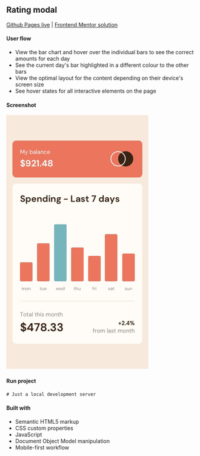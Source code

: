 ## Rating modal
[Github Pages live](https://candybuy.github.io/expenses-chart-component//) | [Frontend Mentor solution](https://www.frontendmentor.io/challenges/expenses-chart-component-e7yJBUdjwt)

#### User flow
 - View the bar chart and hover over the individual bars to see the correct amounts for each day
 - See the current day's bar highlighted in a different colour to the other bars
 - View the optimal layout for the content depending on their device's screen size
 - See hover states for all interactive elements on the page

#### Screenshot
![Mobile view](./design/mobile-design.jpg)

#### Run project
```
# Just a local development server
```

#### Built with
- Semantic HTML5 markup
- CSS custom properties
- JavaScript
- Document Object Model manipulation
- Mobile-first workflow


